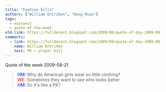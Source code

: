 ```yaml
---
title: "Fashion kills"
authors: ["William Entriken", "Hong Miao"]
tags: 
  - eastwest
  - quote-of-the-week	
old-link: https://fulldecent.blogspot.com/2009/08/quote-of-day-2009-08-21.html
comments:
  - link: https://fulldecent.blogspot.com/2009/08/quote-of-day-2009-08-21.html#comment-5259044693143907140
    name: William Entriken
    text: PK = player kill
---
```


Quote of the week 2009-08-21

> <span style="color:blue">HM:</span> Why do American girls wear so little clothing?<br>
> <span style="color:red">WE:</span> Sometimes they want to see who looks better<br>
> <span style="color:blue">HM:</span> So it's like a PK?
